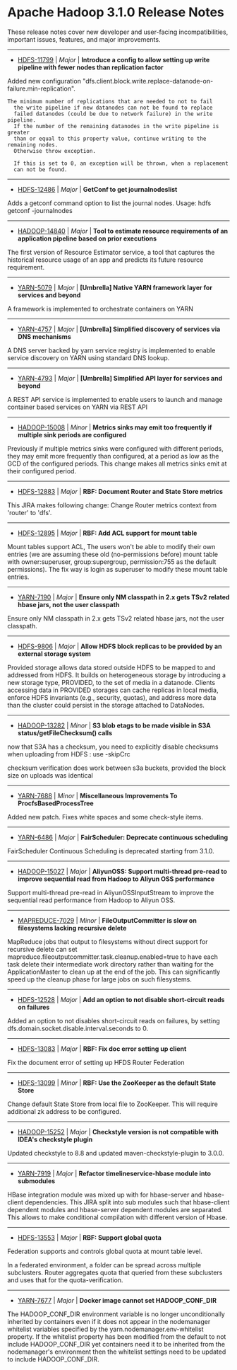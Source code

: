 
<!---
# Licensed to the Apache Software Foundation (ASF) under one
# or more contributor license agreements.  See the NOTICE file
# distributed with this work for additional information
# regarding copyright ownership.  The ASF licenses this file
# to you under the Apache License, Version 2.0 (the
# "License"); you may not use this file except in compliance
# with the License.  You may obtain a copy of the License at
#
#     http://www.apache.org/licenses/LICENSE-2.0
#
# Unless required by applicable law or agreed to in writing, software
# distributed under the License is distributed on an "AS IS" BASIS,
# WITHOUT WARRANTIES OR CONDITIONS OF ANY KIND, either express or implied.
# See the License for the specific language governing permissions and
# limitations under the License.
-->
# Apache Hadoop  3.1.0 Release Notes

These release notes cover new developer and user-facing incompatibilities, important issues, features, and major improvements.


---

* [HDFS-11799](https://issues.apache.org/jira/browse/HDFS-11799) | *Major* | **Introduce a config to allow setting up write pipeline with fewer nodes than replication factor**

Added new configuration "dfs.client.block.write.replace-datanode-on-failure.min-replication".
     
    The minimum number of replications that are needed to not to fail
      the write pipeline if new datanodes can not be found to replace
      failed datanodes (could be due to network failure) in the write pipeline.
      If the number of the remaining datanodes in the write pipeline is greater
      than or equal to this property value, continue writing to the remaining nodes.
      Otherwise throw exception.

      If this is set to 0, an exception will be thrown, when a replacement
      can not be found.


---

* [HDFS-12486](https://issues.apache.org/jira/browse/HDFS-12486) | *Major* | **GetConf to get journalnodeslist**

Adds a getconf command option to list the journal nodes.
Usage: hdfs getconf -journalnodes


---

* [HADOOP-14840](https://issues.apache.org/jira/browse/HADOOP-14840) | *Major* | **Tool to estimate resource requirements of an application pipeline based on prior executions**

The first version of Resource Estimator service, a tool that captures the historical resource usage of an app and predicts its future resource requirement.


---

* [YARN-5079](https://issues.apache.org/jira/browse/YARN-5079) | *Major* | **[Umbrella] Native YARN framework layer for services and beyond**

A framework is implemented to orchestrate containers on YARN


---

* [YARN-4757](https://issues.apache.org/jira/browse/YARN-4757) | *Major* | **[Umbrella] Simplified discovery of services via DNS mechanisms**

A DNS server backed by yarn service registry is implemented to enable service discovery on YARN using standard DNS lookup.


---

* [YARN-4793](https://issues.apache.org/jira/browse/YARN-4793) | *Major* | **[Umbrella] Simplified API layer for services and beyond**

A REST API service is implemented to enable users to launch and manage container based services on YARN via REST API


---

* [HADOOP-15008](https://issues.apache.org/jira/browse/HADOOP-15008) | *Minor* | **Metrics sinks may emit too frequently if multiple sink periods are configured**

Previously if multiple metrics sinks were configured with different periods, they may emit more frequently than configured, at a period as low as the GCD of the configured periods. This change makes all metrics sinks emit at their configured period.


---

* [HDFS-12883](https://issues.apache.org/jira/browse/HDFS-12883) | *Major* | **RBF: Document Router and State Store metrics**

This JIRA makes following change:
Change Router metrics context from 'router' to 'dfs'.


---

* [HDFS-12895](https://issues.apache.org/jira/browse/HDFS-12895) | *Major* | **RBF: Add ACL support for mount table**

Mount tables support ACL, The users won't be able to modify their own entries (we are assuming these old (no-permissions before) mount table with owner:superuser, group:supergroup, permission:755 as the default permissions).  The fix way is login as superuser to modify these mount table entries.


---

* [YARN-7190](https://issues.apache.org/jira/browse/YARN-7190) | *Major* | **Ensure only NM classpath in 2.x gets TSv2 related hbase jars, not the user classpath**

Ensure only NM classpath in 2.x gets TSv2 related hbase jars, not the user classpath.


---

* [HDFS-9806](https://issues.apache.org/jira/browse/HDFS-9806) | *Major* | **Allow HDFS block replicas to be provided by an external storage system**

Provided storage allows data stored outside HDFS to be mapped to and addressed from HDFS. It builds on heterogeneous storage by introducing a new storage type, PROVIDED, to the set of media in a datanode. Clients accessing data in PROVIDED storages can cache replicas in local media, enforce HDFS invariants (e.g., security, quotas), and address more data than the cluster could persist in the storage attached to DataNodes.


---

* [HADOOP-13282](https://issues.apache.org/jira/browse/HADOOP-13282) | *Minor* | **S3 blob etags to be made visible in S3A status/getFileChecksum() calls**

now that S3A has a checksum, you need to explicitly disable checksums when uploading from HDFS : use -skipCrc

checksum verification does work between s3a buckets, provided the block size on uploads was identical


---

* [YARN-7688](https://issues.apache.org/jira/browse/YARN-7688) | *Minor* | **Miscellaneous Improvements To ProcfsBasedProcessTree**

Added new patch.  Fixes white spaces and some check-style items.


---

* [YARN-6486](https://issues.apache.org/jira/browse/YARN-6486) | *Major* | **FairScheduler: Deprecate continuous scheduling**

FairScheduler Continuous Scheduling is deprecated starting from 3.1.0.


---

* [HADOOP-15027](https://issues.apache.org/jira/browse/HADOOP-15027) | *Major* | **AliyunOSS: Support multi-thread pre-read to improve sequential read from Hadoop to Aliyun OSS performance**

Support multi-thread pre-read in AliyunOSSInputStream to improve the sequential read performance from Hadoop to Aliyun OSS.


---

* [MAPREDUCE-7029](https://issues.apache.org/jira/browse/MAPREDUCE-7029) | *Minor* | **FileOutputCommitter is slow on filesystems lacking recursive delete**

MapReduce jobs that output to filesystems without direct support for recursive delete can set mapreduce.fileoutputcommitter.task.cleanup.enabled=true to have each task delete their intermediate work directory rather than waiting for the ApplicationMaster to clean up at the end of the job. This can significantly speed up the cleanup phase for large jobs on such filesystems.


---

* [HDFS-12528](https://issues.apache.org/jira/browse/HDFS-12528) | *Major* | **Add an option to not disable short-circuit reads on failures**

Added an option to not disables short-circuit reads on failures, by setting dfs.domain.socket.disable.interval.seconds to 0.


---

* [HDFS-13083](https://issues.apache.org/jira/browse/HDFS-13083) | *Major* | **RBF: Fix doc error setting up client**

Fix the document error of setting up HFDS Router Federation


---

* [HDFS-13099](https://issues.apache.org/jira/browse/HDFS-13099) | *Minor* | **RBF: Use the ZooKeeper as the default State Store**

Change default State Store from local file to ZooKeeper. This will require additional zk address to be configured.


---

* [HADOOP-15252](https://issues.apache.org/jira/browse/HADOOP-15252) | *Major* | **Checkstyle version is not compatible with IDEA's checkstyle plugin**

Updated checkstyle to 8.8 and updated maven-checkstyle-plugin to 3.0.0.


---

* [YARN-7919](https://issues.apache.org/jira/browse/YARN-7919) | *Major* | **Refactor timelineservice-hbase module into submodules**

HBase integration module was mixed up with for hbase-server and hbase-client dependencies. This JIRA split into sub modules such that hbase-client dependent modules and hbase-server dependent modules are separated. This allows to make conditional compilation with different version of Hbase.


---

* [HDFS-13553](https://issues.apache.org/jira/browse/HDFS-13553) | *Major* | **RBF: Support global quota**

Federation supports and controls global quota at mount table level.

In a federated environment, a folder can be spread across multiple subclusters. Router aggregates quota that queried from these subclusters  and uses that for the quota-verification.


---

* [YARN-7677](https://issues.apache.org/jira/browse/YARN-7677) | *Major* | **Docker image cannot set HADOOP\_CONF\_DIR**

The HADOOP\_CONF\_DIR environment variable is no longer unconditionally inherited by containers even if it does not appear in the nodemanager whitelist variables specified by the yarn.nodemanager.env-whitelist property. If the whitelist property has been modified from the default to not include HADOOP\_CONF\_DIR yet containers need it to be inherited from the nodemanager's environment then the whitelist settings need to be updated to include HADOOP\_CONF\_DIR.



